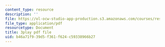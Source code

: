 ```yaml
---
content_type: resource
description: ''
file: https://ol-ocw-studio-app-production.s3.amazonaws.com/courses/res-6-012-introduction-to-probability-spring-2018/b46a71f939d5f361f624c59338966b27_zW1_iugJvF0.pdf
file_type: application/pdf
resourcetype: Document
title: 3play pdf file
uid: b46a71f9-39d5-f361-f624-c59338966b27
---
```

